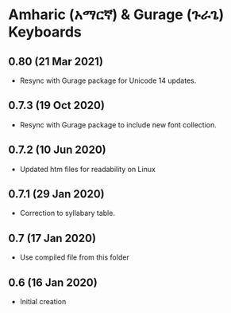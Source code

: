 # Amharic (አማርኛ) & Gurage (ጉራጌ) Keyboards

## 0.80 (21 Mar 2021)
* Resync with Gurage package for Unicode 14 updates.

## 0.7.3 (19 Oct 2020)
* Resync with Gurage package to include new font collection.

## 0.7.2 (10 Jun 2020)
* Updated htm files for readability on Linux

## 0.7.1 (29 Jan 2020)
* Correction to syllabary table.

## 0.7 (17 Jan 2020)
* Use compiled file from this folder

## 0.6 (16 Jan 2020)
* Initial creation
